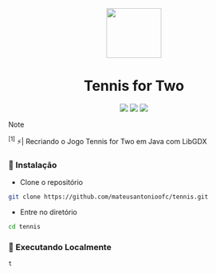<div align="center" id="tennis logo">
  <img
    src="https://github.com/mateusantonioofc/mateusantonioofc/blob/main/img/logo_flex.png"    width="110"
    ,
    height="100"
  />
</div>
<h1 align="center">Tennis for Two</h1>

<p align="center">
    <a href="https://github.com/mateusantonioofc/tennis/pulse"><img src="https://img.shields.io/github/last-commit/mateusantonioofc/tennis?style=for-the-badge&logo=github&color=7dc4e4&logoColor=D9E0EE&labelColor=302D41"></a>
    <a href="https://github.com/mateusantonioofc/tennis/releases/latest"><img src="https://img.shields.io/github/v/release/mateusantonioofc/tennis?style=for-the-badge&logo=gitbook&color=8bd5ca&logoColor=D9E0EE&labelColor=302D41"></a>
    <a href="https://github.com/mateusantonioofc/tennis/stargazers"><img src="https://img.shields.io/github/stars/mateusantonioofc/tennis?style=for-the-badge&logo=apachespark&color=eed49f&logoColor=D9E0EE&labelColor=302D41"></a>
    <br>
</p>

> [!NOTE]
> <sup id="1">[1]</sup> ⚡️| Recriando o Jogo Tennis for Two em Java com LibGDX

### 🔰 Instalação 

- Clone o repositório
```bash
git clone https://github.com/mateusantonioofc/tennis.git
```
- Entre no diretório
```bash
cd tennis
```

### 🔰 Executando Localmente 
```bash
t
```
